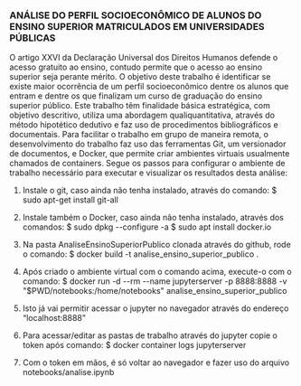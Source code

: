 ### ANÁLISE DO PERFIL SOCIOECONÔMICO DE ALUNOS DO ENSINO SUPERIOR MATRICULADOS EM UNIVERSIDADES PÚBLICAS

O artigo XXVI da Declaração Universal dos Direitos Humanos defende o acesso gratuito ao ensino, contudo permite que o acesso ao ensino superior seja perante mérito. O objetivo deste trabalho é identificar se existe maior ocorrência de um perfil socioeconômico dentre os alunos que entram e dentre os que finalizam um curso de graduação do ensino superior público.
Este trabalho têm finalidade básica estratégica, com objetivo descritivo, utiliza uma abordagem qualiquantitativa, através do método hipotético dedutivo e faz uso de procedimentos bibliográficos e documentais.
Para facilitar o trabalho em grupo de maneira remota, o desenvolvimento do trabalho faz uso das ferramentas Git, um versionador de documentos, e Docker, que permite criar ambientes virtuais usualmente chamados de containers. Segue os passos para configurar o ambiente de trabalho necessário para executar e visualizar os resultados desta análise:

1. Instale o git, caso ainda não tenha instalado, através do comando:
$ sudo apt-get install git-all

2. Instale também o Docker, caso ainda não tenha instalado, através dos comandos:
$ sudo dpkg --configure -a
$ sudo apt install docker.io

3. Na pasta AnaliseEnsinoSuperiorPublico clonada através do github, rode o comando:
$ docker build -t analise_ensino_superior_publico .

4. Após criado o ambiente virtual com o comando acima, execute-o com o comando:
$ docker run -d --rm --name jupyterserver -p 8888:8888 -v "$PWD/notebooks:/home/notebooks" analise_ensino_superior_publico

5. Isto já vai permitir acessar o jupyter no navegador através do endereço “localhost:8888”

6. Para acessar/editar as pastas de trabalho através do jupyter copie o token após comando:
$ docker container logs jupyterserver

7. Com o token em mãos, é só voltar ao navegador e fazer uso do arquivo notebooks/analise.ipynb
